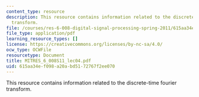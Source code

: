 ```yaml
---
content_type: resource
description: This resource contains information related to the discrete-time fourier
  transform.
file: /courses/res-6-008-digital-signal-processing-spring-2011/615aa34ef098a20abd5172767f2ee070_MITRES_6_008S11_lec04.pdf
file_type: application/pdf
learning_resource_types: []
license: https://creativecommons.org/licenses/by-nc-sa/4.0/
ocw_type: OCWFile
resourcetype: Document
title: MITRES_6_008S11_lec04.pdf
uid: 615aa34e-f098-a20a-bd51-72767f2ee070
---
```

This resource contains information related to the discrete-time fourier transform.